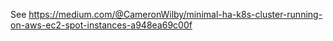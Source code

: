 See https://medium.com/@CameronWilby/minimal-ha-k8s-cluster-running-on-aws-ec2-spot-instances-a948ea69c00f